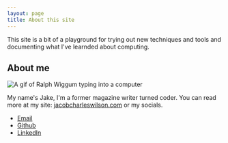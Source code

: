 ```yaml
---
layout: page
title: About this site
---
```


This site is a bit of a playground for trying out new techniques and tools and documenting what I've learnded about computing.

## About me

![A gif of Ralph Wiggum typing into a computer](/im-learnding/assets/images/im-learnding.gif "I'm learnding")

My name's Jake, I'm a former magazine writer turned coder. You can read more at my site: [jacobcharleswilson.com](https://jacobcharleswilson.com) or my socials.

- [Email](mailto:hello@jacobcharleswilson.com)
- [Github](https://github.com/jclwilson/)
- [LinkedIn](https://www.linkedin.com/in/jacobcharleswilson)
